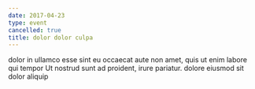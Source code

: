 ```yaml
---
date: 2017-04-23
type: event
cancelled: true
title: dolor dolor culpa
---
```

dolor in ullamco esse sint eu occaecat aute non amet, quis ut enim labore qui tempor Ut nostrud sunt ad proident, irure pariatur. dolore eiusmod sit dolor aliquip